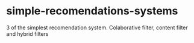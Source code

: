 # simple-recomendations-systems
3 of the simplest recomendation system. Colaborative filter, content filter and hybrid filters
